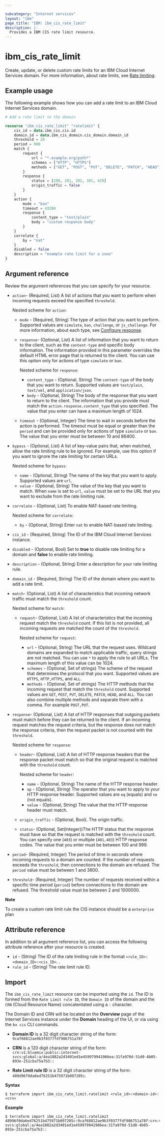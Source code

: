 ```yaml
---

subcategory: "Internet services"
layout: "ibm"
page_title: "IBM: ibm_cis_rate_limit"
description: |-
  Provides a IBM CIS rate limit resource.
---
```


# ibm_cis_rate_limit
Create, update, or delete custom rate limits for an IBM Cloud Internet Services domain. For more information, about rate limits, see [Rate limiting](https://cloud.ibm.com/docs/cis?topic=cis-cis-rate-limiting).

## Example usage
The following example shows how you can add a rate limit to an IBM Cloud Internet Services domain.

```terraform
# Add a rate limit to the domain

resource "ibm_cis_rate_limit" "ratelimit" {
    cis_id = data.ibm_cis.cis.id
    domain_id = data.ibm_cis_domain.cis_domain.domain_id
    threshold = 20
    period = 900
    match {
        request {
            url = "*.example.org/path*"
            schemes = ["HTTP", "HTTPS"]
            methods = ["GET", "POST", "PUT", "DELETE", "PATCH", "HEAD"]
        }
        response {
            status = [200, 201, 202, 301, 429]
            origin_traffic = false
        }
    }
    action {
        mode = "ban"
        timeout = 43200
        response {
            content_type = "text/plain"
            body = "custom response body"
        }
    }
    correlate {
        by = "nat"
    }
    disabled = false
    description = "example rate limit for a zone"
}
```

## Argument reference
Review the argument references that you can specify for your resource. 

- `action`- (Required, List) A list of actions that you want to perform when incoming requests exceed the specified `threshold`.

  Nested scheme for `action`:
  - `mode` - (Required, String) The type of action that you want to perform. Supported values are `simulate`, `ban`, `challenge`, or `js_challenge`. For more information, about each type, see [Configure response](https://cloud.ibm.com/docs/cis?topic=cis-cis-rate-limiting#rate-limiting-configure-response).
  - `response`- (Optional, List) A list of information that you want to return to the client, such as the `content-type` and specific body information. The information provided in this parameter overrides the default HTML error page that is returned to the client. You can use this option only for actions of type `simulate` or `ban`.

    Nested scheme for `response`:
    - `content_type` - (Optional, String) The `content-type` of the body that you want to return. Supported values are `text/plain`, `text/xml`, and `application/json`.
    - `body` - (Optional, String) The body of the response that you want to return to the client. The information that you provide must match the `action.response.content_type` that you specified. The value that you enter can have a maximum length of 1024.
  - `timeout` - (Optional, Integer) The time to wait in seconds before the action is performed. The timeout must be equal or greater than the `period` and can be provided only for actions of type `simulate` or `ban`. The value that you enter must be between 10 and 86400.
- `bypass` - (Optional, List) A list of key-value pairs that, when matched, allow the rate limiting rule to be ignored. For example, use this option if you want to ignore the rate limiting for certain URLs.
	
  Nested scheme for `bypass`:
  - `name` - (Optional, String) The name of the key that you want to apply. Supported values are `url`.
  - `value` - (Optional, String) The value of the key that you want to match. When `name` is set to `url`, `value` must be set to the URL that you want to exclude from the rate limiting rule.
- `correlate` - (Optional, List) To enable NAT-based rate limiting.
   
   Nested scheme for `correlate`:
   - `by` - (Optional, String) Enter `nat` to enable NAT-based rate limiting.
- `cis_id` - (Required, String) The ID of the IBM Cloud Internet Services instance.
- `disabled` - (Optional, Bool) Set to **true** to disable rate limiting for a domain and **false** to enable rate limiting.
- `description` - (Optional, String) Enter a description for your rate limiting rule.
- `domain_id` - (Required, String) The ID of the domain where you want to add a rate limit.
- `match`- (Optional, List) A list of characteristics that incoming network traffic must match the `threshold` count. 

  Nested scheme for `match`:
  - `request`- (Optional, List) A list of characteristics that the incoming request match the `threshold` count. If this list is not provided, all incoming requests are matched the count of the `threshold`.

    Nested scheme for `request`:
    - `url` - (Optional, String) The URL that the request uses. Wildcard domains are expanded to match applicable traffic, query strings are not matched. You can use `*` to apply the rule to all URLs. The maximum length of this value can be 1024.
    - `schemes` - (Optional, Set of strings) The scheme of the request that determines the protocol that you want. Supported values are `HTTPS`, `HTTP,HTTPS`, and `ALL`.
    - `methods` - (Optional, Set of strings) The HTTP methods that the incoming request that match the `threshold` count. Supported values are `GET`, `POST`, `PUT`, `DELETE`, `PATCH`, `HEAD`, and `ALL`. You can also combine multiple methods and separate them with a comma. For example `POST,PUT`. 
- `response`- (Optional, List) A list of HTTP responses that outgoing packets must match before they can be returned to the client. If an incoming request matches the request criteria, but the response does not match the response criteria, then the request packet is not counted with the `threshold`. 

  Nested scheme for `response`:
  - `header`- (Optional, List) A list of HTTP response headers that the response packet must match so that the original request is matched with the `threshold` count.

    Nested scheme for `header`:
	  - `name` - (Optional, String) The name of the HTTP response header.
	  - `op` - (Optional, String) The operator that you want to apply to your HTTP response header. Supported values are `eq` (equals) and `ne` (not equals).
	  - `value` - (Optional, String) The value that the HTTP response header must match.
   - `origin_traffic` - (Optional, Bool). The origin traffic.
   - `status`- (Optional, Set(Integer))The HTTP status that the response must have so that the request is matched with the `threshold` count. You can specify one (`403`) or multiple (`401,403`) HTTP response codes. The value that you enter must be between 100 and 999.
- `period`- (Required, Integer) The period of time in seconds where incoming requests to a domain are counted. If the number of requests exceeds the `threshold`, then connections to the domain are refused. The `period` value must be between 1 and 3600.    
- `threshold`- (Required, Integer) The number of requests received within a specific time period (`period`) before connections to the domain are refused. The threshold value must be between 2 and 1000000.

**Note**

To create a custom rate limit rule the CIS instance should be a `enterprise` plan

## Attribute reference
In addition to all argument reference list, you can access the following attribute reference after your resource is created.

- `id` - (String) The ID of the rate limiting rule in the format `<rule_ID>:<domain_ID>:<cis_ID>`. .
- `rule_id` - (String) The rate limit rule ID.

## Import

The `ibm_cis_rate_limit` resource can be imported using the `id`. The ID is formed from the `Rate Limit rule ID`, the `Domain ID` of the domain and the `CRN` (Cloud Resource Name) concatentated using a `:` character.

The Domain ID and CRN will be located on the **Overview** page of the Internet Services instance under the **Domain** heading of the UI, or via using the `bx cis` CLI commands.

- **Domain ID** is a 32 digit character string of the form: `9caf68812ae9b3f0377fdf986751a78f`

- **CRN** is a 120 digit character string of the form: `crn:v1:bluemix:public:internet-svcs:global:a/4ea1882a2d3401ed1e459979941966ea:31fa970d-51d0-4b05-893e-251cba75a7b3::`

- **Rate Limit rule ID** is a 32 digit character string of the form: `489d96f0da6ed76251b475971b097205c`.

**Syntax**

```
$ terraform import ibm_cis_rate_limit.ratelimit <rule_id>:<domain-id>:<crn>
```

**Example**

```
$ terraform import ibm_cis_rate_limit.ratelimit 48996f0da6ed76251b475971b097205c:9caf68812ae9b3f0377fdf986751a78f:crn:v1:bluemix:public:internet-svcs:global:a/4ea1882a2d3401ed1e459979941966ea:31fa970d-51d0-4b05-893e-251cba75a7b3::
```
